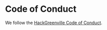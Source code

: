# Code of Conduct

We follow the [HackGreenville Code of Conduct](https://hackgreenville.com/code-of-conduct).
